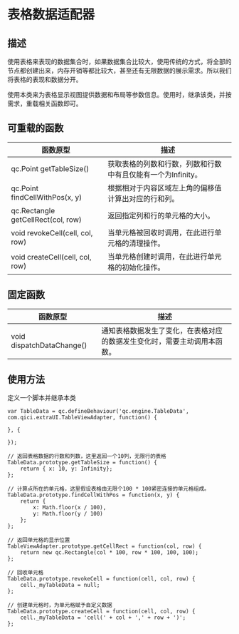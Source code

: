 # 表格数据适配器
## 描述
使用表格来表现的数据集合时，如果数据集合比较大，使用传统的方式，将全部的节点都创建出来，内存开销等都比较大，甚至还有无限数据的展示需求。所以我们将表格的表现和数据分开。  

使用本类来为表格显示视图提供数据和布局等参数信息。使用时，继承该类，并按需求，重载相关函数即可。

## 可重载的函数
| 函数原型 | 描述|
|----------|-----|
|qc.Point getTableSize() | 获取表格的列数和行数，列数和行数中有且仅能有一个为Infinity。 |
|qc.Point findCellWithPos(x, y) | 根据相对于内容区域左上角的偏移值计算出对应的行和列。 |
|qc.Rectangle getCellRect(col, row) | 返回指定列和行的单元格的大小。|
|void revokeCell(cell, col, row) | 当单元格被回收时调用，在此进行单元格的清理操作。|
|void createCell(cell, col, row) | 当单元格创建时调用，在此进行单元格的初始化操作。|

## 固定函数
| 函数原型 | 描述 |
|--------------------|-------|
|void dispatchDataChange() | 通知表格数据发生了变化，在表格对应的数据发生变化时，需要主动调用本函数。|

## 使用方法
定义一个脚本并继承本类
```
var TableData = qc.defineBehaviour('qc.engine.TableData', com.qici.extraUI.TableViewAdapter, function() {
    
}, {
    
});

// 返回表格数据的行数和列数，这里返回一个10列，无限行的表格
TableData.prototype.getTableSize = function() {
	return { x: 10, y: Infinity};
};

// 计算点所在的单元格，这里假设表格由无限个100 * 100紧密连接的单元格组成。
TableData.prototype.findCellWithPos = function(x, y) {
	return { 
		x: Math.floor(x / 100),
		y: Math.floor(y / 100)
	};
};

// 返回单元格的显示位置
TableViewAdapter.prototype.getCellRect = function(col, row) {
	return new qc.Rectangle(col * 100, row * 100, 100, 100);
};

// 回收单元格
TableData.prototype.revokeCell = function(cell, col, row) {
	cell._myTableData = null;
};

// 创建单元格时，为单元格赋予自定义数据
TableData.prototype.createCell = function(cell, col, row) {
	cell._myTableData = 'cell(' + col + ',' + row + ')';
};
```
